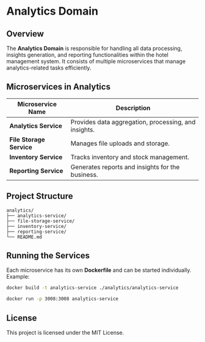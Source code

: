 # Analytics Domain

## Overview
The **Analytics Domain** is responsible for handling all data processing, insights generation, and reporting functionalities within the hotel management system. It consists of multiple microservices that manage analytics-related tasks efficiently.

## Microservices in Analytics

| Microservice Name        | Description                                          |
|-------------------------|------------------------------------------------------|
| **Analytics Service**   | Provides data aggregation, processing, and insights. |
| **File Storage Service** | Manages file uploads and storage.                    |
| **Inventory Service**    | Tracks inventory and stock management.               |
| **Reporting Service**    | Generates reports and insights for the business.     |

## Project Structure
```
analytics/
├── analytics-service/
├── file-storage-service/
├── inventory-service/
├── reporting-service/
└── README.md
```

## Running the Services
Each microservice has its own **Dockerfile** and can be started individually. Example:
```bash
docker build -t analytics-service ./analytics/analytics-service

docker run -p 3008:3008 analytics-service
```

## License
This project is licensed under the MIT License.

